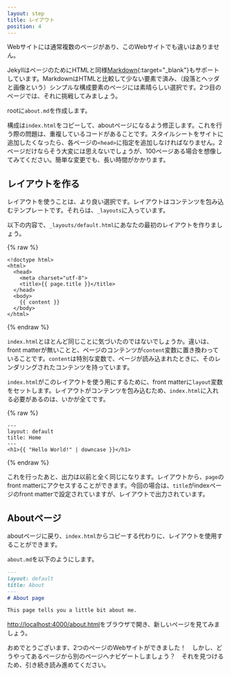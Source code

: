 ```yaml
---
layout: step
title: レイアウト
position: 4
---
```

<!-- ---
layout: step
title: Layouts
position: 4
--- -->

Webサイトには通常複数のページがあり、このWebサイトでも違いはありません。

<!-- Websites typically have more than one page and this website is no different. -->

JekyllはページのためにHTMLと同様[Markdown](https://daringfireball.net/projects/markdown/syntax){:target="_blank"}もサポートしています。MarkdownはHTMLと比較して少ない要素で済み、（段落とヘッダと画像という）シンプルな構成要素のページには素晴らしい選択です。2つ目のページでは、それに挑戦してみましょう。

<!-- Jekyll supports [Markdown](https://daringfireball.net/projects/markdown/syntax)
as well as HTML for pages. Markdown is a great choice for pages with a simple
content structure (just paragraphs, headings and images), as it's less verbose
than raw HTML. Let's try it out on the next page. -->

rootに`about.md`を作成します。

<!-- Create `about.md` in the root. -->

構成は`index.html`をコピーして、aboutページになるよう修正します。これを行う際の問題は、重複しているコードがあることです。スタイルシートをサイトに追加したくなったら、各ページの`<head>`に指定を追加しなければなりません。2ページだけならそう大変には思えないでしょうが、100ページある場合を想像してみてください。簡単な変更でも、長い時間がかかります。

<!-- For the structure you could copy `index.html` and modify it for the about page.
The problem with doing this is duplicate code. Let's say you wanted to add a
stylesheet to your site, you would have to go to each page and add it to the
`<head>`. It might not sound so bad for a two page site, imagine doing it
for 100 pages. Even simple changes will take a long time to make. -->

## レイアウトを作る
<!-- ## Creating a layout -->

レイアウトを使うことは、より良い選択です。レイアウトはコンテンツを包み込むテンプレートです。それらは、`_layouts`に入っています。

<!-- Using a layout is a much better choice. Layouts are templates that wrap around
your content. They live in a directory called `_layouts`. -->

以下の内容で、`_layouts/default.html`にあなたの最初のレイアウトを作りましょう。

<!-- Create your first layout at `_layouts/default.html` with the following content: -->

{% raw %}
```liquid
<!doctype html>
<html>
  <head>
    <meta charset="utf-8">
    <title>{{ page.title }}</title>
  </head>
  <body>
    {{ content }}
  </body>
</html>
```
{% endraw %}

`index.html`とほとんど同じことに気づいたのではないでしょうか。違いは、front matterが無いことと、ページのコンテンツが`content`変数に置き換わっていることです。`content`は特別な変数で、ページが読み込まれたときに、そのレンダリングされたコンテンツを持っています。

<!-- You'll notice this is almost identical to `index.html` except there's
no front matter and the content of the page is replaced with a `content`
variable. `content` is a special variable which has the value of the rendered
content of the page it's called on. -->

`index.html`がこのレイアウトを使う用にするために、front matterに`layout`変数をセットします。レイアウトがコンテンツを包み込むため、`index.html`に入れる必要があるのは、いかが全てです。

<!-- To have `index.html` use this layout, you can set a `layout` variable in front
matter. The layout wraps around the content of the page so all you need in
`index.html` is: -->

{% raw %}
```liquid
---
layout: default
title: Home
---
<h1>{{ "Hello World!" | downcase }}</h1>
```
{% endraw %}

これを行ったあと、出力は以前と全く同じになります。レイアウトから、`page`のfront matterにアクセスすることができます。今回の場合は、`title`がindexページのfront matterで設定されていますが、レイアウトで出力されています。

<!-- After doing this, the output will be exactly the same as before. Note that you
can access the `page` front matter from the layout. In this case `title` is
set in the index page's front matter but is output in the layout. -->

## Aboutページ
<!-- ## About page -->

aboutページに戻り、`index.html`からコピーする代わりに、レイアウトを使用することができます。

<!-- Back to the about page, instead of copying from `index.html`, you can use the
layout. -->

`about.md`を以下のようにします。

<!-- Add the following to `about.md`: -->

```markdown
---
layout: default
title: About
---
# About page

This page tells you a little bit about me.
```

<a href="http://localhost:4000/about.html" target="_blank" data-proofer-ignore>http://localhost:4000/about.html</a>をブラウザで開き、新しいページを見てみましょう。

<!-- Open <a href="http://localhost:4000/about.html" target="_blank" data-proofer-ignore>http://localhost:4000/about.html</a>
in your browser and view your new page. -->

おめでとうございます、2つのページのWebサイトができました！　しかし、どうやってあるページから別のページへナビゲートしましょう？　それを見つけるため、引き続き読み進めてください。

<!-- Congratulations, you now have a two page website! But how do you
navigate from one page to another? Keep reading to find out. -->
